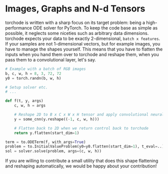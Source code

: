 # Images, Graphs and N-d Tensors

torchode is written with a sharp focus on its target problem: being a high-performance ODE
solver for PyTorch. To keep the code base as simple as possible, it neglects some niceties
such as arbitrary data dimensions. torchode expects your data to be exactly 2-dimensional,
`batch x features`. If your samples are not 1-dimensional vectors, but for example images,
you have to manage the shapes yourself. This means that you have to flatten the inputs
when you hand them over to torchode and reshape them, when you pass them to a
convolutional layer, let's say.

```python
# Example with a batch of RGB images
b, c, w, h = 8, 3, 72, 72
y0 = torch.randn(b, w, h)

# Setup solver etc.
# ...

def f(t, y, args)
    c, w, h = args

    # Reshape 2D to B x C x W x H tensor and apply convolutional neural network
    y = some_cnn(y.reshape((-1, c, w, h)))

    # Flatten back to 2D when we return control back to torchode
    return y.flatten(start_dim=1)

term = to.ODETerm(f, with_args=True)
problem = to.InitialValueProblem(y0=y0.flatten(start_dim=1), t_eval=..)
sol = solver.solve(problem, args=(c, w, h))
```

If you are willing to contribute a small utility that does this shape flattening and
reshaping automatically, we would be happy about your contribution!
